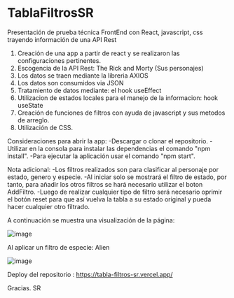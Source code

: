 # TablaFiltrosSR
Presentación de prueba técnica FrontEnd con React, javascript, css trayendo información de una API Rest

1. Creación de una app a partir de react y se realizaron las configuraciones pertinentes. 
2. Escogencia de la API Rest: The Rick and Morty (Sus personajes) 
4. Los datos se traen mediante la libreria AXIOS
3. Los datos son consumidos via JSON 
4. Tratamiento de datos mediante: el hook useEffect
5. Utilizacion de estados locales para el manejo de la informacion: hook useState
6. Creación de funciones de filtros con ayuda de javascript y sus metodos de arreglo.  
7. Utilización de CSS. 


Consideraciones para abrir la app:
-Descargar o clonar el repositorio.
-Utilizar en la consola para instalar las dependencias  el comando "npm install". 
-Para ejecutar la aplicación usar el comando "npm start".

Nota adicional: 
-Los filtros realizados son para clasificar al personaje por estado, genero y especie. 
-Al iniciar solo se mostrará el filtro de estado, por tanto, para añadir los otros filtros se hará necesario utilizar el boton AddFiltro.
-Luego de realizar cualquier tipo de filtro será necesario oprimir el botón reset para que así vuelva la tabla a su estado original y pueda hacer 
cualquier otro filtrado. 

A continuación se muestra una visualización de la página:

![image](https://user-images.githubusercontent.com/110130518/181399571-b02c0818-224b-4539-b351-d1772202fca0.png)


Al aplicar un filtro de especie: Alien

![image](https://user-images.githubusercontent.com/110130518/181400187-2457cb45-1e7d-417a-9ac1-44e506e0bfea.png)

Deploy del repositorio : 
https://tabla-filtros-sr.vercel.app/

Gracias. 
SR




